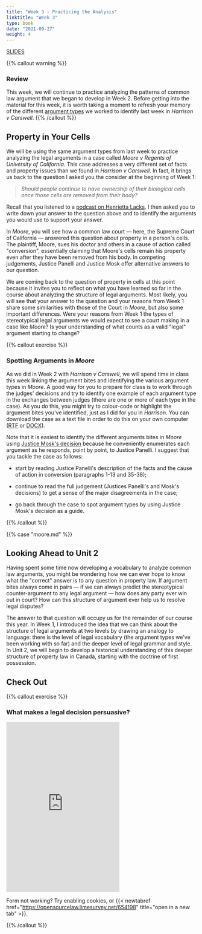 ```yaml
---
title: "Week 3 - Practicing the Analysis"
linktitle: "Week 3"
type: book
date: "2021-09-27"
weight: 4
---
```


<a class="btn btn-outline-primary my-1 mr-1 btn-sm" href="/slides/week3" target="_blank" rel="noopener">SLIDES</a>

{{% callout warning %}} 

### Review

This week, we will continue to practice analyzing the patterns of common law argument that we began to develop in Week 2. Before getting into the material for this week, it is worth taking a moment to refresh your memory of the different [argument types](../week2/#argument-types) we worked to identify last week in *Harrison v Carswell*.
{{% /callout %}}

## Property in Your Cells ##

We will be using the same argument types from last week to practice analyzing the legal arguments in a case called *Moore v Regents of University of California*. This case addresses a very different set of facts and property issues than we found in *Harrison v Carswell*. In fact, it brings us back to the question I asked you the consider at the beginning of Week 1:

> *Should people continue to have ownership of their biological cells once those cells are removed from their body?*

Recall that you listened to a [podcast on Henrietta Lacks](../week1/#property-in-your-cells). I then asked you to write down your answer to the question above and to identify the arguments you would use to support your answer.

In *Moore*, you will see how a common law court — here, the Supreme Court of California — answered this question about property in a person's cells. The plaintiff, Moore, sues his doctor and others in a cause of action called "conversion", essentially claiming that Moore's cells remain his property even after they have been removed from his body. In competing judgements, Justice Panelli and Justice Mosk offer alternative answers to our question.

We are coming back to the question of property in cells at this point because it invites you to reflect on what you have learned so far in the course about analyzing the structure of legal arguments. Most likely, you will see that your answer to the question and your reasons from Week 1 share some similarities with those of the Court in *Moore*, but also some important differences. Were your reasons from Week 1 the types of stereotypical legal arguments we would expect to see a court making in a case like *Moore*? Is your understanding of what counts as a valid "legal" argument starting to change? 



{{% callout exercise %}} 

### Spotting Arguments in *Moore*

As we did in Week 2 with *Harrison v Carswell*, we will spend time in class this week linking the argument bites and identifying the various argument types in *Moore*. A good way for you to prepare for class is to work through the judges' decisions and try to identify one example of each argument type in the exchanges between judges (there are one or more of each type in the case). As you do this, you might try to colour-code or highlight the argument bites you've identified, just as I did for you in *Harrison*. You can download the case as a text file in order to do this on your own computer ([RTF](/cases/moore.rtf) or [DOCX](/cases/moore.docx)).

Note that it is easiest to identify the different arguments bites in *Moore* using [Justice Mosk's decision](#mosk) because he conveniently enumerates each argument as he responds, point by point, to Justice Panelli. I suggest that you tackle the case as follows:

- start by reading Justice Panelli's description of the facts and the cause of action in conversion (paragraphs 1-13 and 35-38);

- continue to read the full judgement (Justices Panelli's and Mosk's decisions) to get a sense of the major disagreements in the case;

- go back through the case to spot argument types by using Justice Mosk's decision as a guide.

{{% /callout %}}

{{% case "moore.md" %}}

## Looking Ahead to Unit 2 ##

Having spent some time now developing a vocabulary to analyze common law arguments, you might be wondering how we can ever hope to know what the "correct" answer is to any question in property law. If argument bites always come in pairs — if we can always predict the stereotypical counter-argument to any legal argument — how does any party ever win out in court? How can this structure of argument ever help us to resolve legal disputes?

The answer to that question will occupy us for the remainder of our course this year. In Week 1, I introduced the idea that we can think about the structure of legal arguments at two levels by drawing an analogy to language: there is the level of legal vocabulary (the argument types we've been working with so far) and the deeper level of legal grammar and style. In Unit 2, we will begin to develop a historical understanding of this deeper structure of property law in Canada, starting with the doctrine of first possession. 

## Check Out ##

{{% callout exercise %}} 

### What makes a legal decision persuasive?


<iframe src="https://opensourcelaw.limesurvey.net/654198" height="450"frameBorder="0"></iframe>

<span class="not_working">Form not working? Try enabling cookies, or {{< newtabref  href="https://opensourcelaw.limesurvey.net/654198" title="open in a new tab" >}}.</span>

{{% /callout %}}